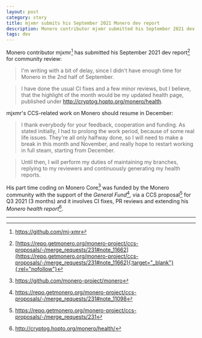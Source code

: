 ```yaml
---
layout: post
category: story
title: mjxmr submits his September 2021 Monero dev report
description: Monero contributor mjxmr submitted his September 2021 dev report
tags: dev
---
```


Monero contributor mjxmr[^1] has submitted his September 2021 dev report[^2] for community review:

> I'm writing with a bit of delay, since I didn't have enough time for Monero in the 2nd half of September. 

> I have done the usual CI fixes and a few minor reviews, but I believe, that the highlight of the month would be my updated health page, published under http://cryptog.hopto.org/monero/health. 

mjxmr's CCS-related work on Monero should resume in December:

> I thank everybody for your feedback, cooperation and funding. As stated initially, I had to prolong the work period, because of some real life issues. They're all only halfway done, so I will need to make a break in this month and November, and really hope to restart working in full steam, starting from December.

> Until then, I will perform my duties of maintaining my branches, replying to my reviewers and continuously generating my health reports.

His part time coding on Monero Core[^3] was funded by the Monero community with the support of the *General Fund*[^4], via a CCS proposal[^5] for Q3 2021 (3 months) and it involves CI fixes, PR reviews and extending his *Monero health report*[^6]. 

---

[^1]: https://github.com/mj-xmr
[^2]: [https://repo.getmonero.org/monero-project/ccs-proposals/-/merge_requests/231#note_11662](https://repo.getmonero.org/monero-project/ccs-proposals/-/merge_requests/231#note_11662){:target="_blank"}{:rel="nofollow"}
[^3]: https://github.com/monero-project/monero
[^4]: https://repo.getmonero.org/monero-project/ccs-proposals/-/merge_requests/231#note_11098
[^5]: https://repo.getmonero.org/monero-project/ccs-proposals/-/merge_requests/231
[^6]: http://cryptog.hopto.org/monero/health/
